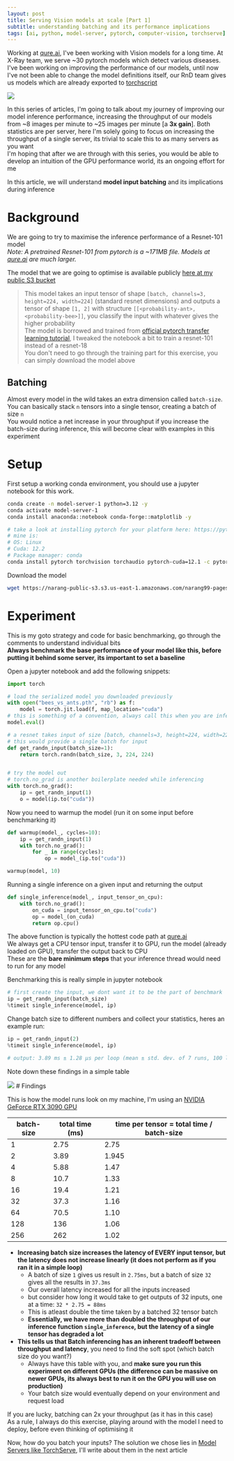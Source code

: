 ```yaml
---
layout: post
title: Serving Vision models at scale [Part 1]
subtitle: understanding batching and its performance implications
tags: [ai, python, model-server, pytorch, computer-vision, torchserve]
---
```



Working at [qure.ai](https://www.qure.ai), I've been working with Vision models for a long time. At X-Ray team, we serve ~30 pytorch models which detect various diseases.  
I've been working on improving the performance of our models, until now I've not been able to change the model definitions itself, our RnD team gives us models which are already exported to [torchscript](https://pytorch.org/docs/stable/jit.html)  

<img class="floating-right-picture" src="/assets/fast-duck.png">

In this series of articles, I'm going to talk about my journey of improving our model inference performance, increasing the throughput of our models from ~8 images per minute to ~25 images per minute [a **3x gain**]. Both statistics are per server, here I'm solely going to focus on increasing the throughput of a single server, its trivial to scale this to as many servers as you want  
I'm hoping that after we are through with this series, you would be able to develop an intuition of the GPU performance world, its an ongoing effort for me  


In this article, we will understand **model input batching** and its implications during inference

# Background

We are going to try to maximise the inference performance of a Resnet-101 model  
*Note: A pretrained Resnet-101 from pytorch is a ~171MB file. Models at [qure.ai](https://www.qure.ai) are much larger.*  


The model that we are going to optimise is available publicly [here at my public S3 bucket](https://narang-public-s3.s3.us-east-1.amazonaws.com/narang99-pages/models-at-scale/bees_vs_ants.pth)  
> This model takes an input tensor of shape `[batch, channels=3, height=224, width=224]` (standard resnet dimensions) and outputs a tensor of shape `[1, 2]` with structure `[[<probability-ant>, <probability-bee>]]`, you classify the input with whatever gives the higher probability  
> The model is borrowed and trained from [official pytorch transfer learning tutorial](https://pytorch.org/tutorials/beginner/transfer_learning_tutorial.html), I tweaked the notebook a bit to train a resnet-101 instead of a resnet-18  
> You don't need to go through the training part for this exercise, you can simply download the model above



## Batching

Almost every model in the wild takes an extra dimension called `batch-size`. You can basically stack `n` tensors into a single tensor, creating a batch of size `n`  
You would notice a net increase in your throughput if you increase the batch-size during inference, this will become clear with examples in this experiment  

# Setup

First setup a working conda environment, you should use a jupyter notebook for this work.  

```bash
conda create -n model-server-1 python=3.12 -y
conda activate model-server-1
conda install anaconda::notebook conda-forge::matplotlib -y

# take a look at installing pytorch for your platform here: https://pytorch.org/get-started/locally/
# mine is:
# OS: Linux
# Cuda: 12.2
# Package manager: conda
conda install pytorch torchvision torchaudio pytorch-cuda=12.1 -c pytorch -c nvidia
```

Download the model
```bash
wget https://narang-public-s3.s3.us-east-1.amazonaws.com/narang99-pages/models-at-scale/bees_vs_ants.pth
```
# Experiment

This is my goto strategy and code for basic benchmarking, go through the comments to understand individual bits  
**Always benchmark the base performance of your model like this, before putting it behind some server, its important to set a baseline**  

Open a jupyter notebook and add the following snippets:

```python
import torch

# load the serialized model you downloaded previously
with open("bees_vs_ants.pth", "rb") as f:
    model = torch.jit.load(f, map_location="cuda")
# this is something of a convention, always call this when you are inferencing in production
model.eval()

# a resnet takes input of size [batch, channels=3, height=224, width=224]
# this would provide a single batch for input
def get_randn_input(batch_size=1):
    return torch.randn(batch_size, 3, 224, 224)


# try the model out
# torch.no_grad is another boilerplate needed while inferencing
with torch.no_grad():
    ip = get_randn_input(1)
    o = model(ip.to("cuda"))
```

Now you need to warmup the model (run it on some input before benchmarking it)

```python
def warmup(model_, cycles=10):
    ip = get_randn_input(1)
    with torch.no_grad():
        for _ in range(cycles):
            op = model_(ip.to("cuda"))

warmup(model, 10)
```


Running a single inference on a given input and returning the output
```python
def single_inference(model_, input_tensor_on_cpu):
    with torch.no_grad():
        on_cuda = input_tensor_on_cpu.to("cuda")
        op = model_(on_cuda)
        return op.cpu()
```

The above function is typically the hottest code path at [qure.ai](https://www.qure.ai)  
We always get a CPU tensor input, transfer it to GPU, run the model (already loaded on GPU), transfer the output back to CPU  
These are the **bare minimum steps** that your inference thread would need to run for any model  


Benchmarking this is really simple in jupyter notebook
```python
# first create the input, we dont want it to be the part of benchmark
ip = get_randn_input(batch_size)
%timeit single_inference(model, ip)
```

Change batch size to different numbers and collect your statistics, heres an example run:

```python
ip = get_randn_input(2)
%timeit single_inference(model, ip)

# output: 3.89 ms ± 1.28 μs per loop (mean ± std. dev. of 7 runs, 100 loops each)
```

Note down these findings in a simple table


<img class="floating-right-picture" src="/assets/honking-goose.png">
# Findings


This is how the model runs look on my machine, I'm using an [NVIDIA GeForce RTX 3090 GPU](https://www.nvidia.com/en-in/geforce/graphics-cards/30-series/rtx-3090-3090ti/)

| batch-size | total time (ms) | time per tensor = total time / batch-size |
| ----- | ---------- | ---------- |
| 1 | 2.75 | 2.75 |
| 2 | 3.89| 1.945 |
| 4 | 5.88 | 1.47 |
| 8 | 10.7 | 1.33 |
| 16 | 19.4 | 1.21 |
| 32 | 37.3 | 1.16 |
| 64 | 70.5 | 1.10 |
| 128 | 136 | 1.06 |
| 256 | 262 | 1.02 |

- **Increasing batch size increases the latency of EVERY input tensor, but the latency does not increase linearly (it does not perform as if you ran it in a simple loop)**
  - A batch of size `1` gives us result in `2.75ms`, but a batch of size `32` gives all the results in `37.3ms`
  - Our overall latency increased for all the inputs increased
  - but consider how long it would take to get outputs of 32 inputs, one at a time: `32 * 2.75 = 88ms`
  - This is atleast double the time taken by a batched 32 tensor batch
  - **Essentially, we have more than doubled the throughput of our inference function `single_inference`, but the latency of a single tensor has degraded a lot**
- **This tells us that Batch inferencing has an inherent tradeoff between throughput and latency**, you need to find the soft spot (which batch size do you want?)
  - Always have this table with you, and **make sure you run this experiment on different GPUs (the difference can be massive on newer GPUs, its always best to run it on the GPU you will use on production)**
  - Your batch size would eventually depend on your environment and request load

If you are lucky, batching can 2x your throughput (as it has in this case)  
As a rule, I always do this exercise, playing around with the model I need to deploy, before even thinking of optimising it  

Now, how do you batch your inputs? The solution we chose lies in [Model Servers like TorchServe](https://www.google.com/search?client=safari&rls=en&q=torchserve&ie=UTF-8&oe=UTF-8), I'll write about them in the next article

